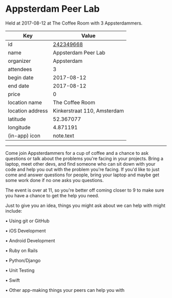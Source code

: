 # Appsterdam Peer Lab
Held at 2017-08-12 at The Coffee Room with 3 Appsterdammers.
        
|Key|Value
|---|---|
|id|[242349668](https://www.meetup.com/appsterdam/events/242349668/)|
|name|Appsterdam Peer Lab|
|organizer|Appsterdam|
|attendees|3|
|begin date|2017-08-12|
|end date|2017-08-12|
|price|0|
|location name|The Coffee Room|
|location address|Kinkerstraat 110, Amsterdam|
|latitude|52.367077|
|longitude|4.871191|
|(in-app) icon|note.text|

---

Come join Appsterdammers for a cup of coffee and a chance to ask questions or talk about the problems you're facing in your projects. Bring a laptop, meet other devs, and find someone who can sit down with your code and help you out with the problem you're facing. If you'd like to just come and answer questions for people, bring your laptop and maybe get some work done if no one asks you questions.

The event is over at 11, so you're better off coming closer to 9 to make sure you have a chance to get the help you need.

Just to give you an idea, things you might ask about we can help with might include:

• Using git or GitHub

• iOS Development

• Android Development

• Ruby on Rails

• Python/Django

• Unit Testing

• Swift

• Other app-making things your peers can help you with


